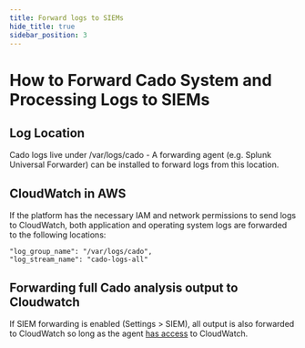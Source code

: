 ```yaml
---
title: Forward logs to SIEMs
hide_title: true
sidebar_position: 3
---
```


# How to Forward Cado System and Processing Logs to SIEMs

## Log Location
Cado logs live under /var/logs/cado - A forwarding agent (e.g. Splunk Universal Forwarder) can be installed to forward logs from this location.

## CloudWatch in AWS

If the platform has the necessary IAM and network permissions to send logs to CloudWatch, both application and operating system logs are forwarded to the following locations:

```
"log_group_name": "/var/logs/cado",
"log_stream_name": "cado-logs-all"
```

## Forwarding full Cado analysis output to Cloudwatch
If SIEM forwarding is enabled (Settings > SIEM), all output is also forwarded to CloudWatch so long as the agent [has access](https://docs.aws.amazon.com/AmazonCloudWatch/latest/monitoring/troubleshooting-CloudWatch-Agent.html) to CloudWatch.